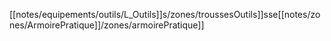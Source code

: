 [[notes/equipements/outils/L_Outils]]s/zones/troussesOutils]]sse[[notes/zones/ArmoirePratique]]/zones/armoirePratique]]